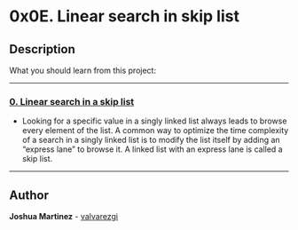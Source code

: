 # 0x0E. Linear search in skip list

## Description

What you should learn from this project:

---

### [0. Linear search in a skip list](./0-linear_skip.c)

* Looking for a specific value in a singly linked list always leads to browse every element of the list.
A common way to optimize the time complexity of a search in a singly linked list is to modify the list itself by adding an “express lane” to browse it.
A linked list with an express lane is called a skip list.

---

## Author

**Joshua Martinez** - [valvarezgi](https://github.com/valvarezgi)